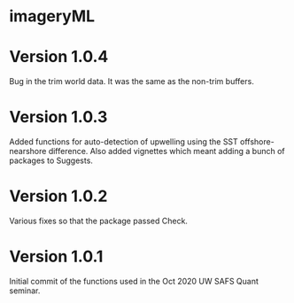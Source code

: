 # imageryML

# Version 1.0.4

Bug in the trim world data. It was the same as the non-trim buffers.

# Version 1.0.3

Added functions for auto-detection of upwelling using the SST offshore-nearshore difference. Also added vignettes which meant adding a bunch of packages to Suggests.

# Version 1.0.2

Various fixes so that the package passed Check.

# Version 1.0.1

Initial commit of the functions used in the Oct 2020 UW SAFS Quant seminar.
